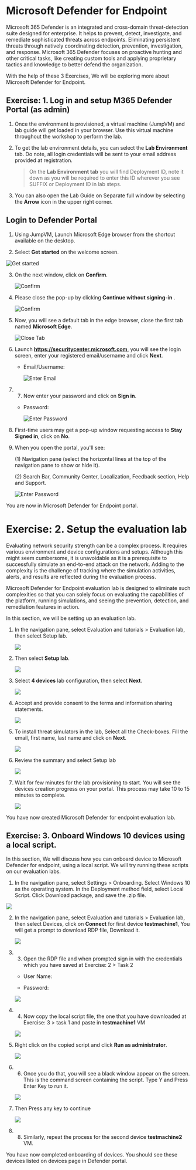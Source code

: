 # Microsoft Defender for Endpoint

Microsoft 365 Defender is an integrated and cross-domain threat-detection suite designed for enterprise. It helps to prevent, detect, investigate, and remediate sophisticated threats across endpoints. Eliminating persistent threats through natively coordinating detection, prevention, investigation, and response. Microsoft 365 Defender focuses on proactive hunting and other critical tasks, like creating custom tools and applying proprietary tactics and knowledge to better defend the organization.

With the help of these 3 Exercises, We will be exploring more about Microsoft Defender for Endpoint.


## Exercise: 1. Log in and setup M365 Defender Portal (as admin)

 
 

1. Once the environment is provisioned, a virtual machine (JumpVM) and lab guide will get loaded in your browser. Use this virtual machine throughout the workshop to perform the lab. 

 
 

2. To get the lab environment details, you can select the **Lab Environment** tab. Do note, all login credentials will be sent to your email address provided at registration. 

  

    > On the **Lab Environment tab** you will find Deployment ID, note it down as you will be required to enter this ID wherever you see SUFFIX or Deployment ID in lab steps.

  

3. You can also open the Lab Guide on Separate full window by selecting the **Arrow** icon in the upper right corner.

  

## Login to Defender Portal





1.	Using JumpVM, Launch Microsoft Edge browser from the shortcut available on the desktop.

    

2.  Select **Get started** on the welcome screen. 

 
 

   ![](images/edge-get-started-window.png "Get started") 

    

3. On the next window, click on **Confirm**.  

 
 

   ![](./images/edge-confirm.png "Confirm") 

    

4. Please close the pop-up by clicking **Continue without signing-in** . 

 
 

   ![](images/edge-continue.png "Confirm") 

    

5. Now, you will see a default tab in the edge browser, close the first tab named **Microsoft Edge**.  

 
 

   ![](images/close-tab.png "Close Tab") 

    


6. Launch **https://securitycenter.microsoft.com**, you will see the login screen, enter your registered email/username and click **Next**.

   * Email/Username: <inject key="AzureAdUserEmail"></inject> 

    

     ![](images/azure-login-enter-email.png "Enter Email") 

      

7. 7.	Now enter your password and click on **Sign in**.

   * Password: <inject key="AzureAdUserPassword"></inject> 

    

     ![](images/azure-login-enter-password1.png "Enter Password") 

      

8.	First-time users may get a pop-up window requesting access to **Stay Signed in**, click on **No**.






9. When you open the portal, you'll see:

   (1) Navigation pane (select the horizontal lines at the top of the navigation pane to show or hide it).

   (2) Search Bar, Community Center, Localization, Feedback section, Help and Support.




     ![](images/defender-dashboard.png "Enter Password")

You are now in Microsoft Defender for Endpoint portal. 

# Exercise: 2. Setup the evaluation lab
Evaluating network security strength can be a complex process. It requires various environment and device configurations and setups. Although this might seem cumbersome, it is unavoidable as it is a prerequisite to successfully simulate an end-to-end attack on the network. Adding to the complexity is the challenge of tracking where the simulation activities, alerts, and results are reflected during the evaluation process.

Microsoft Defender for Endpoint evaluation lab is designed to eliminate such complexities so that you can solely focus on evaluating the capabilities of the platform, running simulations, and seeing the prevention, detection, and remediation features in action.

In this section, we will be setting up an evaluation lab.

1. In the navigation pane, select Evaluation and tutorials > Evaluation lab, then select Setup lab.






   ![](images/navigateevaluation-lab.png)







2. Then select **Setup lab**.





   ![](images/evaluation-lab-setup.png)






3. Select **4 devices** lab configuration, then select **Next**.





   ![](images/lab-creation-page.png)






4. Accept and provide consent to the terms and information sharing statements.




   ![](images/accept.png)




5. To install threat simulators in the lab, Select all the Check-boxes. Fill the email, first name, last name and click on **Next**.




   ![](images/accept-terms.png)



6. Review the summary and select Setup lab




   ![](images/lab-setup-summary.png)




7. Wait for few minutes for the lab provisioning to start. You will see the devices creation progress on your portal. This process may take 10 to 15 minutes to complete.





   ![](images/setup-done.png)

You have now created Microsoft Defender for endpoint evaluation lab. 


## Exercise: 3. Onboard Windows 10 devices using a local script.

In this section, We will discuss how you can onboard device to Microsoft Defender for endpoint, using a local script. We will try running these scripts on our evaluation labs.



1.	In the navigation pane, select Settings > Onboarding. Select Windows 10 as the operating system. In the Deployment method field, select Local Script. Click Download package, and save the .zip file.




   ![](images/onboarding.png)




2. In the navigation pane, select Evaluation and tutorials > Evaluation lab, then select Devices, click on **Connect** for first device **testmachine1**, You will get a prompt to download RDP file, Download it.





   ![](images/rdp-download.png)




3. 3.	Open the RDP file and when prompted sign in with the credentials which you have saved at Exercise: 2 > Task 2

    - User Name:

    - Password:




   ![](images/rdp-connect.png)




4. 4.	Now copy the local script file, the one that you have downloaded at Exercise: 3 > task 1 and paste in **testmachine1** VM




   ![](images/script-copy-to-vm.png)





5. Right click on the copied script and click **Run as administrator**.




   ![](images/right-click-run-script.png)




6. 6.	Once you do that, you will see a black window appear on the screen. This is the command screen containing the script. Type Y and Press Enter Key to run it.




   ![](images/confirm-it.png)




7. Then Press any key to continue



   ![](images/press-any-key.png)




8. 8.	Similarly, repeat the process for the second device **testmachine2** VM.


You have now completed onboarding of devices. You should see these devices listed on devices page in Defender portal.
